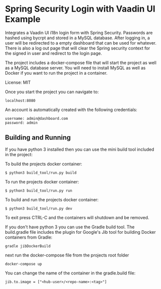 # Spring Security Login with Vaadin UI Example

Integrates a Vaadin UI i18n login form with Spring Security. Passwords
are hashed using bycrpt and stored in a MySQL database. After logging
in, a user will be redirected to a empty dashboard that can be used
for whatever. There is also a log out page that will clear the Spring
security context for the signed in user and redirect to the login page.

The project includes a docker-compose file that will start the project
as well as a MySQL database server. You will need to install MySQL
as well as Docker if you want to run the project in a container.

License: MIT

Once you start the project you can navigate to:

    localhost:8080

An account is automatically created with the following credentials:

    username: admin@dashboard.com
    password: admin
    
## Building and Running

If you have python 3 installed then you can use the mini build tool 
included in the project:

To build the projects docker container:

    $ python3 build_tool/run.py build
    
To run the projects docker container:

    $ python3 build_tool/run.py run

To build and run the projects docker container:

    $ python3 build_tool/run.py dev
    
To exit press CTRL-C and the containers will shutdown and be removed.

If you don't have python 3 you can use the Gradle build tool. 
The build.gradle file includes the plugin for Google's 
Jib tool for building Docker containers from Gradle:

    gradle jibDockerBuild
    
next run the docker-compose file from the projects root folder

    docker-compose up
    
You can change the name of the container in the gradle.build file:
    
    jib.to.image = ["<hub-user>/<repo-name>:<tag>"] 
